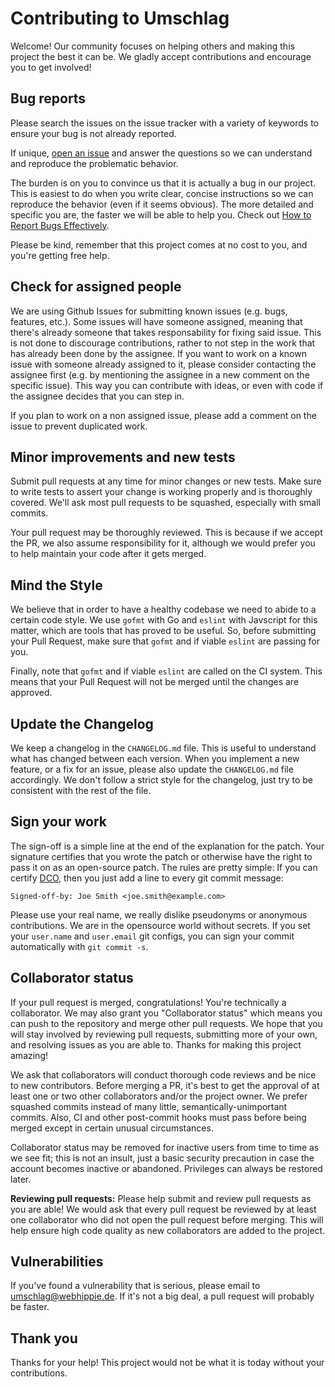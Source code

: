 # Contributing to Umschlag

Welcome! Our community focuses on helping others and making this project the best it can be. We gladly accept contributions and encourage you to get involved!


## Bug reports

Please search the issues on the issue tracker with a variety of keywords to ensure your bug is not already reported.

If unique, [open an issue](https://github.com/umschlag/umschlag-js/issues) and answer the questions so we can understand and reproduce the problematic behavior.

The burden is on you to convince us that it is actually a bug in our project. This is easiest to do when you write clear, concise instructions so we can reproduce the behavior (even if it seems obvious). The more detailed and specific you are, the faster we will be able to help you. Check out [How to Report Bugs Effectively](http://www.chiark.greenend.org.uk/~sgtatham/bugs.html).

Please be kind, remember that this project comes at no cost to you, and you're getting free help.


## Check for assigned people

We are using Github Issues for submitting known issues (e.g. bugs, features, etc.). Some issues will have someone assigned, meaning that there's already someone that takes responsability for fixing said issue. This is not done to discourage contributions, rather to not step in the work that has already been done by the assignee. If you want to work on a known issue with someone already assigned to it, please consider contacting the assignee first (e.g. by mentioning the assignee in a new comment on the specific issue). This way you can contribute with ideas, or even with code if the assignee decides that you can step in.

If you plan to work on a non assigned issue, please add a comment on the issue to prevent duplicated work.


## Minor improvements and new tests

Submit pull requests at any time for minor changes or new tests. Make sure to write tests to assert your change is working properly and is thoroughly covered. We'll ask most pull requests to be squashed, especially with small commits.

Your pull request may be thoroughly reviewed. This is because if we accept the PR, we also assume responsibility for it, although we would prefer you to help maintain your code after it gets merged.


## Mind the Style

We believe that in order to have a healthy codebase we need to abide to a certain code style. We use `gofmt` with Go and `eslint` with Javscript for this matter, which are tools that has proved to be useful. So, before submitting your Pull Request, make sure that `gofmt` and if viable `eslint` are passing for you.

Finally, note that `gofmt` and if viable `eslint` are called on the CI system. This means that your Pull Request will not be merged until the changes are approved.


## Update the Changelog

We keep a changelog in the `CHANGELOG.md` file. This is useful to understand what has changed between each version. When you implement a new feature, or a fix for an issue, please also update the `CHANGELOG.md` file accordingly. We don't follow a strict style for the changelog, just try to be consistent with the rest of the file.


## Sign your work

The sign-off is a simple line at the end of the explanation for the patch. Your signature certifies that you wrote the patch or otherwise have the right to pass it on as an open-source patch. The rules are pretty simple: If you can certify [DCO](DCO), then you just add a line to every git commit message:

```
Signed-off-by: Joe Smith <joe.smith@example.com>
```

Please use your real name, we really dislike pseudonyms or anonymous contributions. We are in the opensource world without secrets. If you set your `user.name` and `user.email` git configs, you can sign your commit automatically with `git commit -s`.


## Collaborator status

If your pull request is merged, congratulations! You're technically a collaborator. We may also grant you "Collaborator status" which means you can push to the repository and merge other pull requests. We hope that you will stay involved by reviewing pull requests, submitting more of your own, and resolving issues as you are able to. Thanks for making this project amazing!

We ask that collaborators will conduct thorough code reviews and be nice to new contributors. Before merging a PR, it's best to get the approval of at least one or two other collaborators and/or the project owner. We prefer squashed commits instead of many little, semantically-unimportant commits. Also,
CI and other post-commit hooks must pass before being merged except in certain unusual circumstances.

Collaborator status may be removed for inactive users from time to time as we see fit; this is not an insult, just a basic security precaution in case the account becomes inactive or abandoned. Privileges can always be restored later.

**Reviewing pull requests:** Please help submit and review pull requests as you are able! We would ask that every pull request be reviewed by at least one collaborator who did not open the pull request before merging. This will help ensure high code quality as new collaborators are added to the project.


## Vulnerabilities

If you've found a vulnerability that is serious, please email to umschlag@webhippie.de. If it's not a big deal, a pull request will probably be faster.


## Thank you

Thanks for your help! This project would not be what it is today without your contributions.
